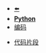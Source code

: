 - [⬅️](programming/)
- [**Python**](programming/python/)
- [编码](programming/python/encoding)
<!-- - [基础概念](programming/python/concept) -->
- [代码片段](programming/python/code-snippet/)
<!-- - [数据结构](programming/python/data-structure/list) -->
